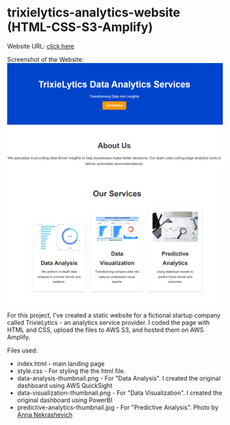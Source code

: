 # trixielytics-analytics-website (HTML-CSS-S3-Amplify)
Website URL: <a href="https://staging.dkb4mhbzr5c60.amplifyapp.com/">click here </a>

Screenshot of the Website:<br/>
![Alt text](/screenshots/thumb01.png?raw=true "Screenshot of TrixieLytics")
![Alt text](/screenshots/thumb02.png?raw=true "Screenshot of TrixieLytics")

For this project, I've created a static website for a fictional startup company called TrixieLytics - an analytics service provider.
I coded the page with HTML and CSS, upload the files to AWS S3, and hosted them on AWS Amplify.

Files used:
- index.html - main landing page
- style.css - For styling the the html file.
- data-analysis-thumbnail.png - For "Data Analysis". I created the original dashboard using AWS QuickSight
- data-visualization-thumbnail.png - For "Data Visualization". I created the original dashboard using PowerBI
- predictive-analytics-thumbnail.jpg - For "Predictive Analysis". Photo by <a href="https://www.pexels.com/photo/magnifying-glass-on-top-of-document-6801648/">Anna Nekrashevich</a> 





